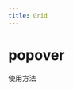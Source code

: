 ```yaml
---
title: Grid
---
```

# popover

使用方法
<ClientOnly>
<popover-demo></popover-demo>
<popover-demo2></popover-demo2>
</ClientOnly>